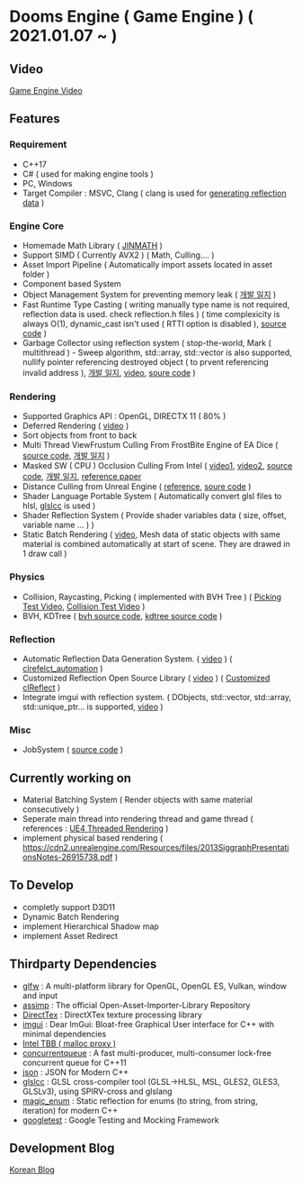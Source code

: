 # Dooms Engine ( Game Engine ) ( 2021.01.07 ~ )
  
## Video

[Game Engine Video](https://youtube.com/playlist?list=PLUg9a0kyCgTR3OhYZYSMauDmjv6D96pVz)              

## Features

### Requirement

  * C++17
  * C# ( used for making engine tools )    
  * PC, Windows
  * Target Compiler : MSVC, Clang ( clang is used for [generating reflection data](https://github.com/SungJJinKang/clReflect_ForDoomsEngine) )

### Engine Core

  * Homemade Math Library ( [JINMATH](https://github.com/SungJJinKang/JINMATH) )      
  * Support SIMD ( Currently AVX2 ) ( Math, Culling.... )           
  * Asset Import Pipeline ( Automatically import assets located in asset folder )
  * Component based System
  * Object Management System for preventing memory leak ( [개발 일지](https://sungjjinkang.github.io/computerscience/gameengine/2021/09/25/dangling_pointer.html) )
  * Fast Runtime Type Casting ( writing manually type name is not required, reflection data is used. check reflection.h files ) ( time complexicity is always O(1), dynamic_cast isn't used ( RTTI option is disabled ), [source code](https://github.com/SungJJinKang/Fast_Runtime_TypeCasting_cpp) )        
  * Garbage Collector using reflection system ( stop-the-world, Mark ( multithread ) - Sweep algorithm, std::array, std::vector is also supported, nullify pointer referencing destroyed object ( to prvent referencing invalid address ), [개발 일지](https://sungjjinkang.github.io/computerscience/2021/12/01/reflection_gc.html), [video](https://youtu.be/E4CNOIXYQnQ), [soure code](https://github.com/SungJJinKang/DoomsEngine/tree/main/Doom3/Source/Core/GarbageCollector) )
  
### Rendering

  * Supported Graphics API : OpenGL, DIRECTX 11 ( 80% )
  * Deferred Rendering ( [video](https://youtu.be/TU9P8gcKsi8) )
  * Sort objects from front to back
  * Multi Thread ViewFrustum Culling From FrostBite Engine of EA Dice ( [source code](https://github.com/SungJJinKang/EveryCulling/tree/main/CullingModule/ViewFrustumCulling), [개발 일지](https://sungjjinkang.github.io/doom/c++/computergraphics/game/2021/04/02/viewfrustumculling.html) )
  * Masked SW ( CPU ) Occlusion Culling From Intel ( [video1](https://youtu.be/tMgokVljvAY), [video2](https://youtu.be/1IKTXsSLJ5g), [source code](https://github.com/SungJJinKang/EveryCulling/tree/main/CullingModule/MaskedSWOcclusionCulling), [개발 일지](https://sungjjinkang.github.io/computerscience/computergraphics/2021/12/31/masked_sw_occlusion_culling.html), [reference paper](https://software.intel.com/content/dam/develop/external/us/en/documents/masked-software-occlusion-culling.pdf] )        
  * Distance Culling from Unreal Engine ( [reference](https://docs.unrealengine.com/en-US/RenderingAndGraphics/VisibilityCulling/CullDistanceVolume/index.html), [soure code](https://github.com/SungJJinKang/EveryCulling/tree/main/CullingModule/DistanceCulling) )      
  * Shader Language Portable System ( Automatically convert glsl files to hlsl, [glslcc](https://github.com/septag/glslcc) is used )     
  * Shader Reflection System ( Provide shader variables data ( size, offset, variable name ... ) )    
  * Static Batch Rendering ( [video](https://youtu.be/bBDbO7hS12g), Mesh data of static objects with same material is combined automatically at start of scene. They are drawed in 1 draw call )              

### Physics

  * Collision, Raycasting, Picking ( implemented with BVH Tree ) ( [Picking Test Video](https://youtu.be/ZASdCIKeG6s), [Collision Test Video](https://youtu.be/s--m0QcmYYw) )                 
  * BVH, KDTree ( [bvh source code](https://github.com/SungJJinKang/DoomsEngine/tree/main/Doom3/Source/Core/Misc/AccelerationContainer/BVH), [kdtree source code](https://github.com/SungJJinKang/DoomsEngine/tree/main/Doom3/Source/Core/Misc/AccelerationContainer/KDTree) )        

### Reflection    
  
  * Automatic Reflection Data Generation System. ( [video](https://youtu.be/KGihaYTzqG8) ) ( [clrefelct_automation](https://github.com/SungJJinKang/clReflect_automation) )
  * Customized Reflection Open Source Library ( [video](https://youtu.be/9DKGvkdR6zw) ) ( [Customized clReflect](https://github.com/SungJJinKang/clReflect_ForDoomsEngine) )
  * Integrate imgui with reflection system. ( DObjects, std::vector, std::array, std::unique_ptr... is supported, [video](https://youtu.be/wxZIGoTRcpo) )
  
### Misc

  * JobSystem ( [source code](https://github.com/SungJJinKang/JobSystem_cpp) )
                 
  
## Currently working on     
   
  * Material Batching System ( Render objects with same material consecutively )            
  * Seperate main thread into rendering thread and game thread ( references : [UE4 Threaded Rendering](https://docs.unrealengine.com/4.26/en-US/ProgrammingAndScripting/Rendering/ThreadedRendering/) )        
  * implement physical based rendering ( https://cdn2.unrealengine.com/Resources/files/2013SiggraphPresentationsNotes-26915738.pdf )            
  
## To Develop
       
  * completly support D3D11          
  * Dynamic Batch Rendering             
  * implement Hierarchical Shadow map        
  * implement Asset Redirect        
   
## Thirdparty Dependencies            
             
  * [glfw](https://github.com/glfw/glfw) : A multi-platform library for OpenGL, OpenGL ES, Vulkan, window and input                     
  * [assimp](https://github.com/assimp/assimp) : The official Open-Asset-Importer-Library Repository                    
  * [DirectTex](https://github.com/microsoft/DirectXTex) : DirectXTex texture processing library       
  * [imgui](https://github.com/ocornut/imgui) : Dear ImGui: Bloat-free Graphical User interface for C++ with minimal dependencies        
  * [Intel TBB ( malloc proxy )](https://github.com/oneapi-src/oneTBB)          
  * [concurrentqueue](https://github.com/cameron314/concurrentqueue) : A fast multi-producer, multi-consumer lock-free concurrent queue for C++11                       
  * [json](https://github.com/nlohmann/json) : JSON for Modern C++             
  * [glslcc](https://github.com/septag/glslcc) : GLSL cross-compiler tool (GLSL->HLSL, MSL, GLES2, GLES3, GLSLv3), using SPIRV-cross and glslang                   
  * [magic_enum](https://github.com/Neargye/magic_enum) : Static reflection for enums (to string, from string, iteration) for modern C++                 
  * [googletest](https://github.com/google/googletest) : Google Testing and Mocking Framework

## Development Blog

[Korean Blog](https://sungjjinkang.github.io/) 
